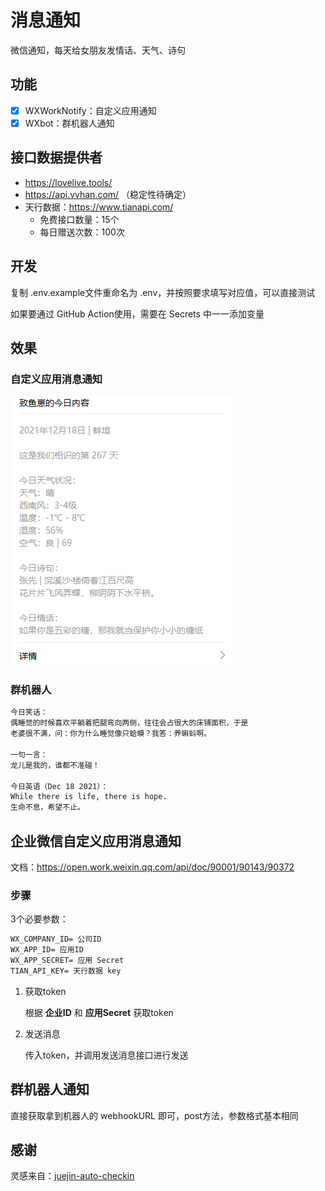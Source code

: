 # 消息通知

微信通知，每天给女朋友发情话、天气、诗句

## 功能

- [x] WXWorkNotify：自定义应用通知
- [x] WXbot：群机器人通知

## 接口数据提供者

- <https://lovelive.tools/>
- <https://api.vvhan.com/> （稳定性待确定）
- 天行数据：<https://www.tianapi.com/>
  - 免费接口数量：15个
  - 每日赠送次数：100次

## 开发

复制 .env.example文件重命名为 .env，并按照要求填写对应值，可以直接测试

如果要通过 GitHub Action使用，需要在 Secrets 中一一添加变量

## 效果

### 自定义应用消息通知

![img](img1.png)

### 群机器人

```txt
今日笑话：
偶睡觉的时候喜欢平躺着把腿弯向两侧，往往会占很大的床铺面积，于是
老婆很不满，问：你为什么睡觉像只蛤蟆？我答：养蝌蚪啊。

一句一言：
龙儿是我的，谁都不准碰！

今日英语（Dec 18 2021）：
While there is life, there is hope.
生命不息，希望不止。
```

## 企业微信自定义应用消息通知

文档：<https://open.work.weixin.qq.com/api/doc/90001/90143/90372>

### 步骤

3个必要参数：

```txt
WX_COMPANY_ID= 公司ID
WX_APP_ID= 应用ID
WX_APP_SECRET= 应用 Secret
TIAN_API_KEY= 天行数据 key
```

1. 获取token

    根据 **企业ID** 和 **应用Secret** 获取token

2. 发送消息

    传入token，并调用发送消息接口进行发送

## 群机器人通知

直接获取拿到机器人的 webhookURL 即可，post方法，参数格式基本相同

## 感谢

灵感来自：[juejin-auto-checkin](https://github.com/JS-banana/juejin-auto-checkin)
